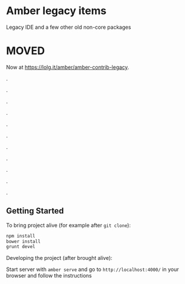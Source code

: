 # Amber legacy items

Legacy IDE and a few other old non-core packages

MOVED
====

Now at https://lolg.it/amber/amber-contrib-legacy.

.

.

.

.

.

.

.

.

.

.

.

## Getting Started

To bring project alive (for example after `git clone`):

```sh
npm install
bower install
grunt devel
```

Developing the project (after brought alive):
 
Start server with `amber serve` and go to `http://localhost:4000/` in your browser and follow the instructions
